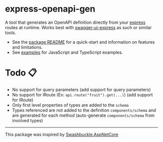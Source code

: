 express-openapi-gen
===================

A tool that generates an OpenAPI definition directly from your [express](https://github.com/expressjs/express) routes at runtime. Works best with [swagger-ui-express](https://github.com/scottie1984/swagger-ui-express) as such or similar tools.

- See the [package README](src/README.md) for a quick-start and information on features and limitations.
- See [examples](examples) for JavaScript and TypeScript examples.

# Todo 📋
- No support for query parameters (add support for query parameters)
- No support for IRoute (Ex: `api.route("fruit").get(...)`) (add support for IRoute)
- Only first level properties of types are added to the `schema`
- Types referenced are not added to the definition `components/schema` and are generated for each method (auto-generate `components/schema` from involved types)

---

This package was inspired by [Swashbuckle.AspNetCore](https://github.com/domaindrivendev/Swashbuckle.AspNetCore)